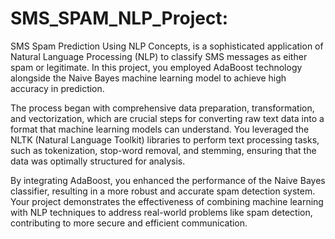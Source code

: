 # SMS_SPAM_NLP_Project:

SMS Spam Prediction Using NLP Concepts, is a sophisticated application of Natural Language Processing (NLP) to classify SMS messages as either spam or legitimate. In this project, you employed AdaBoost technology alongside the Naive Bayes machine learning model to achieve high accuracy in prediction.

The process began with comprehensive data preparation, transformation, and vectorization, which are crucial steps for converting raw text data into a format that machine learning models can understand. You leveraged the NLTK (Natural Language Toolkit) libraries to perform text processing tasks, such as tokenization, stop-word removal, and stemming, ensuring that the data was optimally structured for analysis.

By integrating AdaBoost, you enhanced the performance of the Naive Bayes classifier, resulting in a more robust and accurate spam detection system. Your project demonstrates the effectiveness of combining machine learning with NLP techniques to address real-world problems like spam detection, contributing to more secure and efficient communication.

